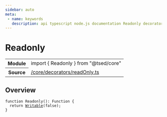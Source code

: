 ```yaml
---
sidebar: auto
meta:
 - name: keywords
   description: api typescript node.js documentation Readonly decorator
---
```

# Readonly <Badge text="Decorator" type="decorator"/>
<!-- Summary -->
<section class="symbol-info"><table class="is-full-width"><tbody><tr><th>Module</th><td><div class="lang-typescript"><span class="token keyword">import</span> { Readonly }&nbsp;<span class="token keyword">from</span>&nbsp;<span class="token string">"@tsed/core"</span></div></td></tr><tr><th>Source</th><td><a href="https://github.com/Romakita/ts-express-decorators/blob/v4.30.2/src//core/decorators/readOnly.ts#L0-L0">/core/decorators/readOnly.ts</a></td></tr></tbody></table></section>

<!-- Overview -->
## Overview


<pre><code class="typescript-lang ">function <span class="token function">Readonly</span><span class="token punctuation">(</span><span class="token punctuation">)</span><span class="token punctuation">:</span> Function <span class="token punctuation">{</span>
  return <span class="token function"><a href="/api/core/decorators/Writable.html"><span class="token">Writable</span></a></span><span class="token punctuation">(</span>false<span class="token punctuation">)</span><span class="token punctuation">;</span>
<span class="token punctuation">}</span>
</code></pre>